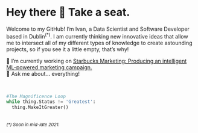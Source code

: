 <h1>Hey there 👋 ‏‏‎Take a seat.</h1>

Welcome to my GitHub! I’m Ivan, a Data Scientist and Software Developer based in Dublin<sup>(*)</sup>. I am currently thinking new innovative ideas that allow me to intersect all of my different types of knowledge to create astounding projects, so if you see it a little empty, that’s why!<br>

🔮 I’m currently working on [Starbucks Marketing: Producing an intelligent ML-powered marketing campaign.](https://github.com/ivanachillee/starbucks-marketing)<br>
💬 Ask me about... everything!

<br>

```python
#The Magnificence Loop
while thing.Status != 'Greatest':
  thing.MakeItGreater()
```

<br>
<small><i>(*) Soon in mid-late 2021.</i></small>



<!--
**ivanachillee/ivanachillee** is a ✨ _special_ ✨ repository because its `README.md` (this file) appears on your GitHub profile.

Here are some ideas to get you started:

- 🔭 I’m currently working on ...
- 🌱 I’m currently learning ...
- 👯 I’m looking to collaborate on ...
- 🤔 I’m looking for help with ...
- 💬 Ask me about ...
- 📫 How to reach me: ...
- 😄 Pronouns: ...
- ⚡ Fun fact: ...
-->
